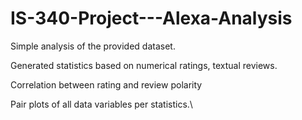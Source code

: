 # IS-340-Project---Alexa-Analysis


Simple analysis of the provided dataset.

Generated statistics based on numerical ratings, textual reviews.

Correlation between rating and review polarity

Pair plots of all data variables per statistics.\
